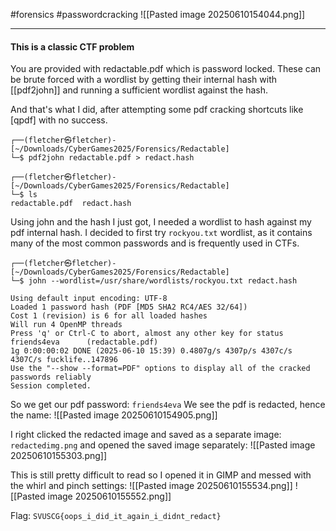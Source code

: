 #forensics #passwordcracking
![[Pasted image 20250610154044.png]]

---

#### This is a classic CTF problem
You are provided with redactable.pdf which is password locked.
These can be brute forced with a wordlist by getting their internal hash with [[pdf2john]] and running a sufficient wordlist against the hash.

And that's what I did, after attempting some pdf cracking shortcuts like [qpdf] with no success.

```
┌──(fletcher㉿fletcher)-[~/Downloads/CyberGames2025/Forensics/Redactable]
└─$ pdf2john redactable.pdf > redact.hash 
                                                                                                          
┌──(fletcher㉿fletcher)-[~/Downloads/CyberGames2025/Forensics/Redactable]
└─$ ls
redactable.pdf  redact.hash
```

Using john and the hash I just got, I needed a wordlist to hash against my pdf internal hash. I decided to first try `rockyou.txt` wordlist, as it contains many of the most common passwords and is frequently used in CTFs.

```
┌──(fletcher㉿fletcher)-[~/Downloads/CyberGames2025/Forensics/Redactable]
└─$ john --wordlist=/usr/share/wordlists/rockyou.txt redact.hash

Using default input encoding: UTF-8
Loaded 1 password hash (PDF [MD5 SHA2 RC4/AES 32/64])
Cost 1 (revision) is 6 for all loaded hashes
Will run 4 OpenMP threads
Press 'q' or Ctrl-C to abort, almost any other key for status
friends4eva      (redactable.pdf)     
1g 0:00:00:02 DONE (2025-06-10 15:39) 0.4807g/s 4307p/s 4307c/s 4307C/s fucklife..147896
Use the "--show --format=PDF" options to display all of the cracked passwords reliably
Session completed.
```

So we get our pdf password: `friends4eva`
We see the pdf is redacted, hence the name:
![[Pasted image 20250610154905.png]]

I right clicked the redacted image and saved as a separate image: `redactedimg.png` and opened the saved image separately: ![[Pasted image 20250610155303.png]]

This is still pretty difficult to read so I opened it in GIMP and messed with the whirl and pinch settings:
![[Pasted image 20250610155534.png]]
![[Pasted image 20250610155552.png]]

Flag: `SVUSCG{oops_i_did_it_again_i_didnt_redact}`
